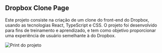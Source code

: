 ## Dropbox Clone Page

Este projeto consiste na criação de um clone do front-end do Dropbox, usando as tecnologias React, TypeScript e CSS. O projeto foi desenvolvido para fins de treinamento e aprendizado, e tem como objetivo proporcionar uma experiência de usuário semelhante à do Dropbox.

![Print do projeto](https://github.com/ArildoMagno/DropboxClone/blob/main/dropboxpage.jpg)
